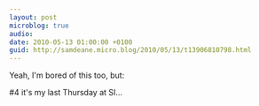 ```yaml
---
layout: post
microblog: true
audio: 
date: 2010-05-13 01:00:00 +0100
guid: http://samdeane.micro.blog/2010/05/13/t13906810798.html
---
```

Yeah, I'm bored of this too, but:

#4 it's my last Thursday at SI...
